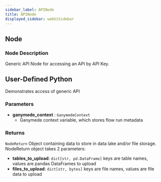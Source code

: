 ```yaml
---
sidebar_label: APINode
title: APINode
displayed_sidebar: webUiSidebar
---
```


## Node

### Node Description

Generic API Node for accessing an API by API Key.

## User-Defined Python

Demonstrates access of generic API

### Parameters

- **ganymede_context** : `GanymedeContext`
    - Ganymede context variable, which stores flow run metadata

### Returns

`NodeReturn`
  Object containing data to store in data lake and/or file storage.  NodeReturn object takes
  2 parameters:
  - **tables_to_upload**: `dict[str, pd.DataFrame]`
    keys are table names, values are pandas DataFrames to upload
  - **files_to_upload**: `dict[str, bytes]`
    keys are file names, values are file data to upload
